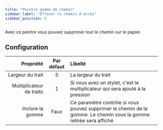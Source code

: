 ```yaml
---
title: "Peintre gomme de chemin"
sidebar_label: "Effacer le chemin d'accès"
sidebar_position: 4
---
```



Avec ce peintre vous pouvez supprimer tout le chemin sur le papier.

## Configuration

|                Propriété | Par défaut | Libellé                                                                                                            |
| ------------------------:|:----------:|:------------------------------------------------------------------------------------------------------------------ |
|         Largeur du trait |     5      | La largeur du trait                                                                                                |
| Multiplicateur de traits |     1      | Si vous avez un stylet, c'est le multiplicateur qui sera ajouté à la pression                                      |
|         Inclure la gomme |    Faux    | Ce paramètre contrôle si vous pouvez supprimer le chemin de la gomme. Le chemin sous la gomme retirée sera affiché |
